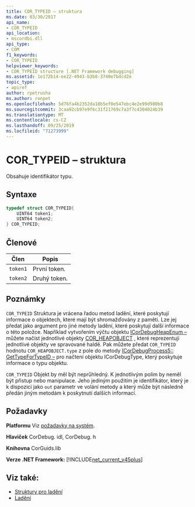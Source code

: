 ```yaml
---
title: COR_TYPEID – struktura
ms.date: 03/30/2017
api_name:
- COR_TYPEID
api_location:
- mscordbi.dll
api_type:
- COM
f1_keywords:
- COR_TYPEID
helpviewer_keywords:
- COR_TYPEID structure [.NET Framework debugging]
ms.assetid: 1e172b14-ee22-4943-b3b8-3740e7bdcd2e
topic_type:
- apiref
author: rpetrusha
ms.author: ronpet
ms.openlocfilehash: 5d76fa4b2352da18b5ef0e547ebc4e2e99d980b8
ms.sourcegitcommit: 3caa92cb97e9f6c31f21769c7a3f7c4304024b39
ms.translationtype: MT
ms.contentlocale: cs-CZ
ms.lasthandoff: 09/25/2019
ms.locfileid: "71273999"
---
```

# <a name="cor_typeid-structure"></a>COR_TYPEID – struktura
Obsahuje identifikátor typu.  
  
## <a name="syntax"></a>Syntaxe  
  
```cpp  
typedef struct COR_TYPEID{  
    UINT64 token1;  
    UINT64 token2;  
} COR_TYPEID;  
```  
  
## <a name="members"></a>Členové  
  
|Člen|Popis|  
|------------|-----------------|  
|`token1`|První token.|  
|`token2`|Druhý token.|  
  
## <a name="remarks"></a>Poznámky  
 `COR_TYPEID` Struktura je vrácena řadou metod ladění, které poskytují informace o objektech, které mají být shromažďovány z paměti. Lze jej předat jako argument pro jiné metody ladění, které poskytují další informace o této položce. Například vytvořením výčtu objektu [ICorDebugHeapEnum –](icordebugheapenum-interface.md) můžete načíst jednotlivé objekty [COR_HEAPOBJECT](cor-heapobject-structure.md) , které reprezentují jednotlivé objekty ve spravované haldě. Pak můžete předat `COR_TYPEID` hodnotu `COR_HEAPOBJECT.type` z pole do metody [ICorDebugProcess5:: GetTypeForTypeID –](icordebugprocess5-gettypefortypeid-method.md) pro načtení objektu ICorDebugType, který poskytuje informace o typu objektu.  
  
 `COR_TYPEID` Objekt by měl být neprůhledný. K jednotlivým polím by neměl být přistup nebo manipulace. Jeho jediným použitím je identifikátor, který je k dispozici jako `out` parametr ve volání metody a který může být následně předán jiným metodám k poskytnutí dalších informací.  
  
## <a name="requirements"></a>Požadavky  
 **Platformu** Viz [požadavky na systém](../../get-started/system-requirements.md).  
  
 **Hlaviček** CorDebug. idl, CorDebug. h  
  
 **Knihovna** CorGuids.lib  
  
 **Verze .NET Framework:** [!INCLUDE[net_current_v45plus](../../../../includes/net-current-v45plus-md.md)]  
  
## <a name="see-also"></a>Viz také:

- [Struktury pro ladění](debugging-structures.md)
- [Ladění](index.md)
